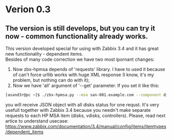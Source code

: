 # Verion 0.3
## The version is still develops, but you can try it now - common functionality already works.
This version developed special for using with Zabbix 3.4 and it has great new functionality - dependent items.  
Besides of many code correction we have two most ipornant changes: 
1. Now zbx-hpmsa depends of 'requests' library. I have to used it because of can't force urllib works with huge XML response (I know, it's my problem, but nothing can do with it);
2. Now we have 'all' argument of '--get' parameter. If you set it like this:
```bash
[asand3r@pc ~]$ ./zbx-hpmsa.py --msa san-001.example.com --component disks --get all
```
you will receive JSON object with all disks status for one requst. It's very usefull together with Zabbix 3.4 because you needn't make separate requests
to each HP MSA item (disks, vdisks, controllers). Please, read next artice to understand usecase:  
https://www.zabbix.com/documentation/3.4/manual/config/items/itemtypes/dependent_items
